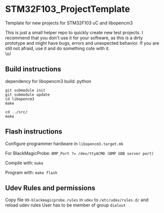 # STM32F103_ProjectTemplate

Template for new projects for STM32F103 uC and libopencm3

This is just a small helper repo to quickly create new test projects. I recommend that you don't use it for your software, as this is a dirty prototype and might have bugs, errors and unexpected behavior. If you are still not afraid, use it and do something cute with it.  
\o/

## Build instructions
dependency for libopencm3 build: python

```shell
git submodule init
git submodule update
cd libopencm3
make

cd ../src/
make
```

## Flash instructions
Configure programmer hardware in `libopencm3.target.mk`

For BlackMagicProbe:
`BMP_Port ?= /dev/ttyACM0 (BMP GDB server port)`

Compile with:
`make`

Program with:
`make flash`

## Udev Rules and permissions
Copy file `99-blackmagicprobe.rules` in `udev` to `/etc/udev/rules.d/` and reload udev rules
User has to be member of group `dialout`

